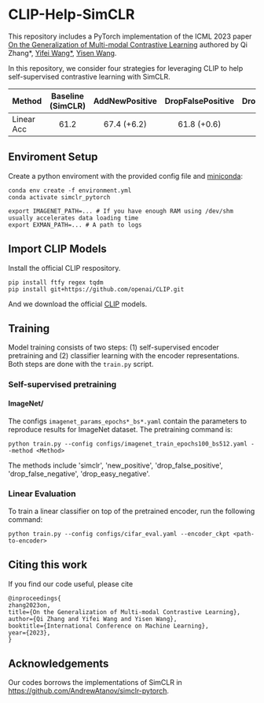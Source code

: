 # CLIP-Help-SimCLR

This repository includes a PyTorch implementation of the ICML 2023 paper  [On the Generalization of Multi-modal Contrastive Learning]() authored by Qi Zhang*, [Yifei Wang*](https://yifeiwang.me), [Yisen Wang](https://yisenwang.github.io/). 

In this repository, we consider four strategies for leveraging CLIP to help self-supervised contrastive learning with SimCLR.


| Method | Baseline (SimCLR)  | AddNewPositive | DropFalsePositive |DropFalseNegative |DropEasyNegative|
|-----------|:---------------:|:--------:|:---------:|:------------:|:-----------:|
| Linear Acc|  61.2      |   67.4 (+6.2)   |    61.8 (+0.6)   |     61.4 (+0.2)    |62.3 (+1.1)|






## Enviroment Setup


Create a python enviroment with the provided config file and [miniconda](https://docs.conda.io/en/latest/miniconda.html):

```(bash)
conda env create -f environment.yml
conda activate simclr_pytorch

export IMAGENET_PATH=... # If you have enough RAM using /dev/shm usually accelerates data loading time
export EXMAN_PATH=... # A path to logs
```


## Import CLIP Models

Install the official CLIP respository.

```
pip install ftfy regex tqdm
pip install git+https://github.com/openai/CLIP.git
```

And we download the official [CLIP]("https://openaipublic.azureedge.net/clip/models/40d365715913c9da98579312b702a82c18be219cc2a73407c4526f58eba950af/ViT-B-32.pt") models.


## Training
Model training consists of two steps: (1) self-supervised encoder pretraining and (2) classifier learning with the encoder representations. Both steps are done with the `train.py` script. 

### Self-supervised pretraining


#### ImageNet/
The configs `imagenet_params_epochs*_bs*.yaml` contain the parameters to reproduce results for ImageNet dataset. The pretraining command is:

```(bash)
python train.py --config configs/imagenet_train_epochs100_bs512.yaml --method <Method>
```

The methods include 'simclr', 'new_positive', 'drop_false_positive', 'drop_false_negative', 'drop_easy_negative'.

### Linear Evaluation
To train a linear classifier on top of the pretrained encoder, run the following command:

```(bash)
python train.py --config configs/cifar_eval.yaml --encoder_ckpt <path-to-encoder>
```


## Citing this work


If you find our code useful, please cite
```
@inproceedings{
zhang2023on,
title={On the Generalization of Multi-modal Contrastive Learning},
author={Qi Zhang and Yifei Wang and Yisen Wang},
booktitle={International Conference on Machine Learning},
year={2023},
}
```
 


## Acknowledgements
Our codes borrows the implementations of SimCLR in https://github.com/AndrewAtanov/simclr-pytorch.
